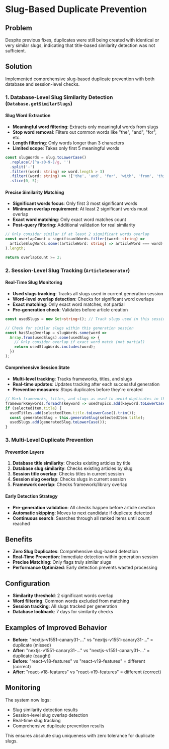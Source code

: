 # Slug-Based Duplicate Prevention

## Problem
Despite previous fixes, duplicates were still being created with identical or very similar slugs, indicating that title-based similarity detection was not sufficient.

## Solution
Implemented comprehensive slug-based duplicate prevention with both database and session-level checks.

### 1. Database-Level Slug Similarity Detection (`Database.getSimilarSlugs`)

#### Slug Word Extraction
- **Meaningful word filtering**: Extracts only meaningful words from slugs
- **Stop word removal**: Filters out common words like "the", "and", "for", etc.
- **Length filtering**: Only words longer than 3 characters
- **Limited scope**: Takes only first 5 meaningful words

```typescript
const slugWords = slug.toLowerCase()
  .replace(/[^a-z0-9-]/g, '')
  .split('-')
  .filter((word: string) => word.length > 3)
  .filter((word: string) => !['the', 'and', 'for', 'with', 'from', 'this', 'that', 'are', 'was', 'were', 'have', 'has', 'had', 'will', 'would', 'could', 'should', 'may', 'might', 'can', 'must', 'shall'].includes(word))
  .slice(0, 5);
```

#### Precise Similarity Matching
- **Significant words focus**: Only first 3 most significant words
- **Minimum overlap requirement**: At least 2 significant words must overlap
- **Exact word matching**: Only exact word matches count
- **Post-query filtering**: Additional validation for real similarity

```typescript
// Only consider similar if at least 2 significant words overlap
const overlapCount = significantWords.filter((word: string) => 
  articleSlugWords.some((articleWord: string) => articleWord === word)
).length;

return overlapCount >= 2;
```

### 2. Session-Level Slug Tracking (`ArticleGenerator`)

#### Real-Time Slug Monitoring
- **Used slugs tracking**: Tracks all slugs used in current generation session
- **Word-level overlap detection**: Checks for significant word overlaps
- **Exact matching**: Only exact word matches, not partial
- **Pre-generation check**: Validates before article creation

```typescript
const usedSlugs = new Set<string>(); // Track slugs used in this session

// Check for similar slugs within this generation session
const hasSlugOverlap = slugWords.some(word => 
  Array.from(usedSlugs).some(usedSlug => {
    // Only consider overlap if exact word match (not partial)
    return usedSlugWords.includes(word);
  })
);
```

#### Comprehensive Session State
- **Multi-level tracking**: Tracks frameworks, titles, and slugs
- **Real-time updates**: Updates tracking after each successful generation
- **Preventive measures**: Stops duplicates before they're created

```typescript
// Mark frameworks, titles, and slugs as used to avoid duplicates in this session
frameworkKeywords.forEach(keyword => usedTopics.add(keyword.toLowerCase()));
if (selectedItem.title) {
  usedTitles.add(selectedItem.title.toLowerCase().trim());
  const generatedSlug = this.generateSlug(selectedItem.title);
  usedSlugs.add(generatedSlug.toLowerCase());
}
```

### 3. Multi-Level Duplicate Prevention

#### Prevention Layers
1. **Database title similarity**: Checks existing articles by title
2. **Database slug similarity**: Checks existing articles by slug
3. **Session title overlap**: Checks titles in current session
4. **Session slug overlap**: Checks slugs in current session
5. **Framework overlap**: Checks framework/library overlap

#### Early Detection Strategy
- **Pre-generation validation**: All checks happen before article creation
- **Automatic skipping**: Moves to next candidate if duplicate detected
- **Continuous search**: Searches through all ranked items until count reached

## Benefits
- **Zero Slug Duplicates**: Comprehensive slug-based detection
- **Real-Time Prevention**: Immediate detection within generation session
- **Precise Matching**: Only flags truly similar slugs
- **Performance Optimized**: Early detection prevents wasted processing

## Configuration
- **Similarity threshold**: 2 significant words overlap
- **Word filtering**: Common words excluded from matching
- **Session tracking**: All slugs tracked per generation
- **Database lookback**: 7 days for similarity checks

## Examples of Improved Behavior
- **Before**: "nextjs-v1551-canary31-..." vs "nextjs-v1551-canary31-..." = duplicate (missed)
- **After**: "nextjs-v1551-canary31-..." vs "nextjs-v1551-canary31-..." = duplicate (caught)
- **Before**: "react-v18-features" vs "react-v19-features" = different (correct)
- **After**: "react-v18-features" vs "react-v19-features" = different (correct)

## Monitoring
The system now logs:
- Slug similarity detection results
- Session-level slug overlap detection
- Real-time slug tracking
- Comprehensive duplicate prevention results

This ensures absolute slug uniqueness with zero tolerance for duplicate slugs.
